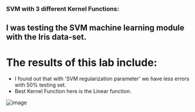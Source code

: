 ### SVM with 3 different Kernel Functions:
## I was testing the SVM machine learning module with the Iris data-set.
# The results of this lab include:
* I found out that with 'SVM regularization parameter' we have less errors with 50% testing set.
* Best Kernel Function here is the Linear function.


![image](https://github.com/orenbara/python-projects/assets/98653232/3cb614a0-b6c7-4ae6-aca6-d820f7c515bb)
